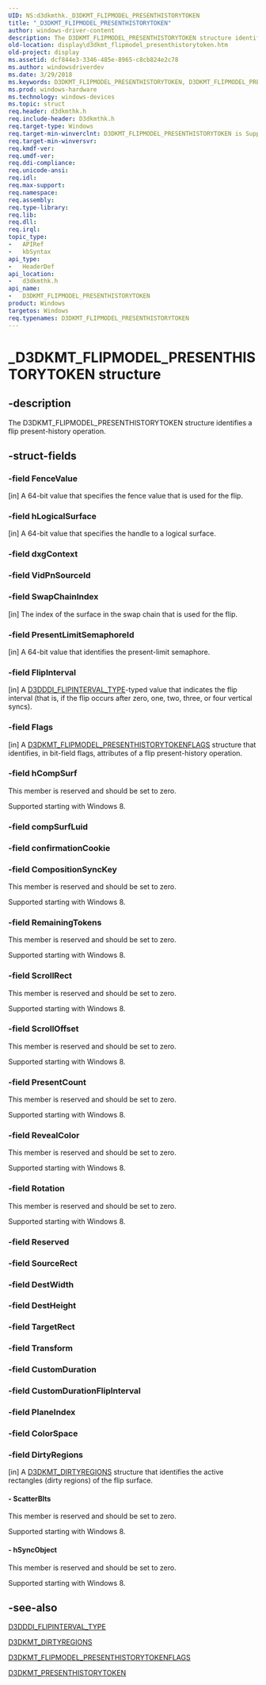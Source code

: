 ```yaml
---
UID: NS:d3dkmthk._D3DKMT_FLIPMODEL_PRESENTHISTORYTOKEN
title: "_D3DKMT_FLIPMODEL_PRESENTHISTORYTOKEN"
author: windows-driver-content
description: The D3DKMT_FLIPMODEL_PRESENTHISTORYTOKEN structure identifies a flip present-history operation.
old-location: display\d3dkmt_flipmodel_presenthistorytoken.htm
old-project: display
ms.assetid: dcf844e3-3346-485e-8965-c8cb824e2c78
ms.author: windowsdriverdev
ms.date: 3/29/2018
ms.keywords: D3DKMT_FLIPMODEL_PRESENTHISTORYTOKEN, D3DKMT_FLIPMODEL_PRESENTHISTORYTOKEN structure [Display Devices], OpenGL_Structs_819c22ef-0bae-476a-9cbc-0169cd7fc82f.xml, _D3DKMT_FLIPMODEL_PRESENTHISTORYTOKEN, d3dkmthk/D3DKMT_FLIPMODEL_PRESENTHISTORYTOKEN, display.d3dkmt_flipmodel_presenthistorytoken
ms.prod: windows-hardware
ms.technology: windows-devices
ms.topic: struct
req.header: d3dkmthk.h
req.include-header: D3dkmthk.h
req.target-type: Windows
req.target-min-winverclnt: D3DKMT_FLIPMODEL_PRESENTHISTORYTOKEN is Supported starting with the Windows 7 operating system.
req.target-min-winversvr: 
req.kmdf-ver: 
req.umdf-ver: 
req.ddi-compliance: 
req.unicode-ansi: 
req.idl: 
req.max-support: 
req.namespace: 
req.assembly: 
req.type-library: 
req.lib: 
req.dll: 
req.irql: 
topic_type:
-	APIRef
-	kbSyntax
api_type:
-	HeaderDef
api_location:
-	d3dkmthk.h
api_name:
-	D3DKMT_FLIPMODEL_PRESENTHISTORYTOKEN
product: Windows
targetos: Windows
req.typenames: D3DKMT_FLIPMODEL_PRESENTHISTORYTOKEN
---
```


# _D3DKMT_FLIPMODEL_PRESENTHISTORYTOKEN structure


## -description


The D3DKMT_FLIPMODEL_PRESENTHISTORYTOKEN structure identifies a flip present-history operation.


## -struct-fields




### -field FenceValue

[in] A 64-bit value that specifies the fence value that is used for the flip.


### -field hLogicalSurface

[in] A 64-bit value that specifies the handle to a logical surface.


### -field dxgContext

 


### -field VidPnSourceId

 


### -field SwapChainIndex

[in] The index of the surface in the swap chain that is used for the flip.


### -field PresentLimitSemaphoreId

[in] A 64-bit value that identifies the present-limit semaphore.


### -field FlipInterval

[in] A <a href="https://msdn.microsoft.com/library/windows/hardware/ff544549">D3DDDI_FLIPINTERVAL_TYPE</a>-typed value that indicates the flip interval (that is, if the flip occurs after zero, one, two, three, or four vertical syncs).


### -field Flags

[in] A <a href="https://msdn.microsoft.com/library/windows/hardware/ff547991">D3DKMT_FLIPMODEL_PRESENTHISTORYTOKENFLAGS</a> structure that identifies, in bit-field flags, attributes of a flip present-history operation.


### -field hCompSurf

This member is reserved and should be set to zero.

Supported starting with Windows 8.


### -field compSurfLuid

 


### -field confirmationCookie

 


### -field CompositionSyncKey

This member is reserved and should be set to zero.

Supported starting with Windows 8.


### -field RemainingTokens

This member is reserved and should be set to zero.

Supported starting with Windows 8.


### -field ScrollRect

This member is reserved and should be set to zero.

Supported starting with Windows 8.


### -field ScrollOffset

This member is reserved and should be set to zero.

Supported starting with Windows 8.


### -field PresentCount

This member is reserved and should be set to zero.

Supported starting with Windows 8.


### -field RevealColor

This member is reserved and should be set to zero.

Supported starting with Windows 8.


### -field Rotation

This member is reserved and should be set to zero.

Supported starting with Windows 8.


### -field Reserved

 


### -field SourceRect

 


### -field DestWidth

 


### -field DestHeight

 


### -field TargetRect

 


### -field Transform

 


### -field CustomDuration

 


### -field CustomDurationFlipInterval

 


### -field PlaneIndex

 


### -field ColorSpace

 


### -field DirtyRegions

[in] A <a href="https://msdn.microsoft.com/library/windows/hardware/ff547937">D3DKMT_DIRTYREGIONS</a> structure that identifies the active rectangles (dirty regions) of the flip surface.


#### - ScatterBlts

This member is reserved and should be set to zero.

Supported starting with Windows 8.


#### - hSyncObject

This member is reserved and should be set to zero.

Supported starting with Windows 8.


## -see-also




<a href="https://msdn.microsoft.com/library/windows/hardware/ff544549">D3DDDI_FLIPINTERVAL_TYPE</a>



<a href="https://msdn.microsoft.com/library/windows/hardware/ff547937">D3DKMT_DIRTYREGIONS</a>



<a href="https://msdn.microsoft.com/library/windows/hardware/ff547991">D3DKMT_FLIPMODEL_PRESENTHISTORYTOKENFLAGS</a>



<a href="https://msdn.microsoft.com/library/windows/hardware/ff548188">D3DKMT_PRESENTHISTORYTOKEN</a>
 

 

